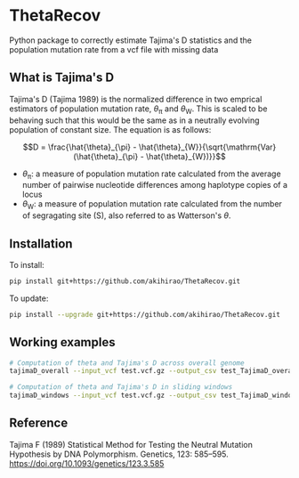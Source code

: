 # ThetaRecov
Python package to correctly estimate Tajima's D statistics and the population mutation rate from a vcf file with missing data

## What is Tajima's D
Tajima's D (Tajima 1989) is the normalized difference in two emprical estimators of population mutation rate, <i>&#952;</i><sub>&#960;</sub> and <i>&#952;</i><sub>W</sub>. This is scaled to be behaving such that this would be the same as in a neutrally evolving population of constant size. The equation is as follows:  
```math
D = \frac{\hat{\theta}_{\pi} - \hat{\theta}_{W}}{\sqrt{\mathrm{Var}(\hat{\theta}_{\pi} - \hat{\theta}_{W})}}
```

*  <i>&#952;</i><sub>&#960;</sub>: a measure of population mutation rate calculated from the average number of pairwise nucleotide differences among haplotype copies of a locus
* <i>&#952;</i><sub>W</sub>: a measure of population mutation rate calculated from the number of segragating site (S), also referred to as Watterson's <i>&#952;</i>. 


## Installation
To install:
```bash
pip install git+https://github.com/akihirao/ThetaRecov.git
```

To update:
```bash
pip install --upgrade git+https://github.com/akihirao/ThetaRecov.git
```

## Working examples
```bash
# Computation of theta and Tajima's D across overall genome
tajimaD_overall --input_vcf test.vcf.gz --output_csv test_TajimaD_overall.csv

# Computation of theta and Tajima's D in sliding windows
tajimaD_windows --input_vcf test.vcf.gz --output_csv test_TajimaD_windows.csv --windows_size 1000
```

## Reference
Tajima F (1989) Statistical Method for Testing the Neutral Mutation Hypothesis by DNA Polymorphism. Genetics, 123: 585–595. https://doi.org/10.1093/genetics/123.3.585
